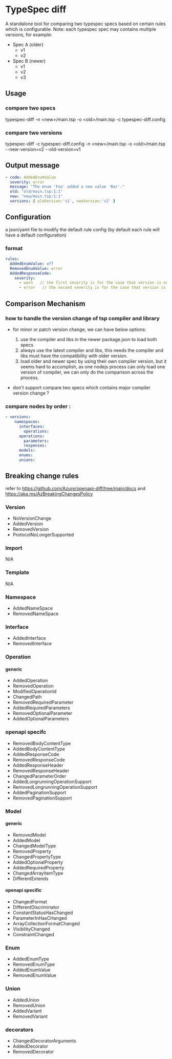 # TypeSpec diff

A standalone tool for comparing two typespec specs based on certain rules which is configurable.
Note: each typespec spec may contains multiple versions, for example:

- Spec A (older)
  - v1
  - v2
- Spec B (newer)
  - v1
  - v2
  - v3

## Usage

### compare two specs

typespec-diff -n \<new\>/main.tsp -o \<old\>/main.tsp -c typespec-diff.config

### compare two versions

typespec-diff -c typespec-diff.config -n \<new\>/main.tsp -o \<old\>/main.tsp --new-version=v2 --old-version=v1

## Output message

```yaml
- code: AddedEnumValue
  severity: error
  message: "The enum 'Foo' added a new value 'Bar'."
  old: "old/main.tsp:1:1"
  new: "new/main.tsp:1:1"
  versions: { oldVersion:'v1', newVersion:'v2' }
```

## Configuration

a json/yaml file to modify the default rule config (by default each rule will have a default configuration)

### format

```yaml
rules:
  AddedEnumValue: off
  RemovedEnumValue: error
  AddedResponseCode:
    severity:
      - warn   // the first severity is for the case that version is not bumped
      - error   // the second severity is for the case that version is bumped
```

## Comparison Mechanism

### how to handle the version change of tsp compiler and library

- for minor or patch version change, we can have below options:

  1.  use the compiler and libs in the newer package.json to load both specs
  2.  always use the latest compiler and libs, this needs the compiler and libs must have the compatibility with older version.
  3.  load older and newer spec by using their own compiler version, but it seems hard to accomplish, as one nodejs process can only load one version of compiler, we can only do the comparison across the process.

- don't support compare two specs which contains major compiler version change ?

### compare nodes by order :

```yaml
- versions:
    namespaces:
      interfaces:
        operations:
      operations:
        parameters:
        responses:
      models:
      enums:
      unions:
```

## Breaking change rules

refer to https://github.com/Azure/openapi-diff/tree/main/docs and https://aka.ms/AzBreakingChangesPolicy

### Version

- NoVersionChange
- AddedVersion
- RemovedVersion
- ProtocolNoLongerSupported

### Import

N/A

### Template

N/A

### Namespace

- AddedNameSpace
- RemovedNameSpace

### Interface

- AddedInterface
- RemovedInterface

### Operation

#### generic

- AddedOperation
- RemovedOperation
- ModifiedOperationId
- ChangedPath
- RemovedRequiredParameter
- AddedRequiredParameters
- RemovedOptionalParameter
- AddedOptionalParameters

### openapi specifc

- RemovedBodyContentType
- AddedBodyContentType
- AddedResponseCode
- RemovedResponseCode
- AddedResponseHeader
- RemovedResponseHeader
- ChangedParameterOrder
- AddedLongrunningOperationSupport
- RemovedLongrunningOperationSupport
- AddedPaginationSupport
- RemovedPaginationSupport

### Model

#### generic

- RemovedModel
- AddedModel
- ChangedModelType
- RemovedProperty
- ChangedPropertyType
- AddedOptionalProperty
- AddedRequiredProperty
- ChangedArrayItemType
- DifferentExtends

#### openapi specific

- ChangedFormat
- DifferentDiscriminator
- ConstantStatusHasChanged
- ParameterInHasCHanged
- ArrayCollectionFormatChanged
- VisibilityChanged
- ConstraintChanged

### Enum

- AddedEnumType
- RemovedEnumType
- AddedEnumValue
- RemovedEnumValue

### Union

- AddedUnion
- RemovedUnion
- AddedVariant
- RemovedVariant

### decorators

- ChangedDecoratorArguments
- AddedDecorator
- RemovedDecorator
